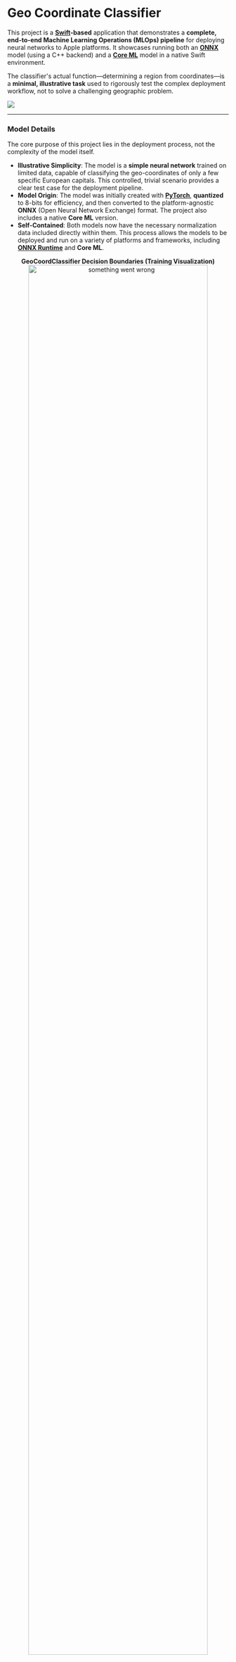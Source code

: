 # Geo Coordinate Classifier

This project is a **[Swift](https://www.swift.org/documentation/)-based** application that demonstrates a **complete, end-to-end Machine Learning Operations (MLOps) pipeline** for deploying neural networks to Apple platforms. It showcases running both an [**ONNX**](https://onnx.ai/onnx/intro/) model (using a C++ backend) and a [**Core ML**](https://developer.apple.com/documentation/coreml) model in a native Swift environment.

The classifier's actual function—determining a region from coordinates—is a **minimal, illustrative task** used to rigorously test the complex deployment workflow, not to solve a challenging geographic problem.

![](data/classify-city-gc7.svg)

-----

### Model Details

The core purpose of this project lies in the deployment process, not the complexity of the model itself.

* **Illustrative Simplicity**: The model is a **simple neural network** trained on limited data, capable of classifying the geo-coordinates of only a few specific European capitals. This controlled, trivial scenario provides a clear test case for the deployment pipeline.
* **Model Origin**: The model was initially created with [**PyTorch**](https://docs.pytorch.org/docs/stable/index.html), **quantized** to 8-bits for efficiency, and then converted to the platform-agnostic **ONNX** (Open Neural Network Exchange) format. The project also includes a native **Core ML** version.
* **Self-Contained**: Both models now have the necessary normalization data included directly within them. This process allows the models to be deployed and run on a variety of platforms and frameworks, including [**ONNX Runtime**](https://onnxruntime.ai/docs/) and **Core ML**.

<p align="center">
<b>GeoCoordClassifier Decision Boundaries (Training Visualization)</b>
<img src="data/classify-city-gc.svg" alt="something went wrong" style="width: 90%; max-width: 800px;">
</p>

-----

### Features

* **Offline inference:** Runs the ONNX and Core ML models without needing a network connection.
* **High performance:** Utilizes the ONNX Runtime C++ API and native Core ML frameworks for efficient model execution.
* **Portable deployment:** Validates the model's functionality in a native environment, a crucial step for target deployment scenarios.
* **Decoupled Architecture:** Introduces **`ClassifierProtocol`** to separate the application logic from the specific classifier implementation (ONNX or Core ML). This allows for a flexible and extensible design.
* **Automated Evaluation:** The application now evaluates both the ONNX and Core ML models on the same data, running them one after another for direct comparison.
* **Platform Support:** Supports building as a Swift-based App for **macOS**, **iOS**, and **iOS Simulator**, and as a command-line interface (CLI) for **macOS**.

-----

### Project Technical Roadmap

This project covers a wide array of specialized topics, demonstrating a complete journey through modern **MLOps, Cross-Platform Deployment, and Native Application Engineering.** The mindmap below visualizes the key technical areas and skills mastered, from PyTorch model optimization to terminal-driven CI/CD processes.

<p align="center">
  <img src="data/GeoClassifier_MLOps_Topics.svg" alt="Mindmap showing the end-to-end topics and technologies covered in the Geo Coordinate Classifier project, including MLOps, Core ML, ONNX, Swift/C++ Interoperability, and CI/CD." style="width: 100%; max-width: 900px;">
</p>

-----

### Dependencies

* **ONNX Runtime:** The core library required for loading and running the ONNX model.
    * This project requires the **`onnxruntime.xcframework`** directory to be manually created and populated with header files and shared libraries (e.g., `libonnxruntime.1.23.0.dylib`) for **all platforms subject to build** (macOS, iOS, and iOS Simulator), as detailed in the [Building the Project](#building-the-project) section.
* **Model Files:**
    * `GeoClassifier.onnx`: The ONNX format of the quantized model.
    * `GeoClassifier.mlpackage`: The Core ML format of the model.
* **Evaluation Data:**
    * `GeoClassifierEvaluationData.json`: The data file used by the application to run automated, sequential evaluation on both the ONNX and Core ML backends.

-----

### Building the Project

<p align="center">
Xcode Project Build Dependency Graph
<br><br>
<img src="data/dg.svg" alt="something went wrong" style="max-width:600px">
</p>

This project supports building a Swift-based App or CLI from the command line using `xcodebuild`. The project expects the **`onnxruntime.xcframework`** directory to be located in the root directory of this project and contain the following structure:

```txt
/geo-coord-classifier
├── ...
├── geo-coord-classifier
├── geo-coord-classifier-cli
├── geo-coord-classifier.xcodeproj
├── ...
├── onnxruntime.xcframework
│   ├── Info.plist
│   ├── ios-arm64
│   │   ├── Headers
│   │   │   └── onnxruntime
│   │   └── libonnxruntime.1.23.0.dylib
│   ├── ios-arm64-simulator
│   │   ├── Headers
│   │   │   └── onnxruntime
│   │   └── libonnxruntime.1.23.0.dylib
│   └── macos-arm64
│       ├── Headers
│       │   └── onnxruntime
│       └── libonnxruntime.1.23.0.dylib
└── ...
```
#### Building from Command Line 🛠️

```bash
# Build App for macOS
make build-macosx

# Build CLI for macOS
make build-cli-macosx

# Build App for iOS Simulator
make build-ios-iphonesimulator

# Build App for iOS Device
make build-iphoneos
```

-----

### Running the Project

#### Run App (macOS) 🚀

```bash
make run-macosx
```

#### Run CLI (macOS) 🏃

```bash
make run-cli-macosx
```

#### Run App (ios-simulator)

```bash
make start-simulator
make run-app-in-ios-simulator
```

-----

<p align="center">
iOS Simulator Screenshot
<br><br>
<img src="data/SimulatorScreenshotiPhoneAir.png" 
    alt="something went wrong" width="320" style="max-width:320px">
</p>

-----

### Testing the Project (Continuous Integration)

These commands are designed for running validation steps locally and are suitable for use in **Continuous Integration (CI/CD)** pipelines (e.g., GitHub Actions, Jenkins).

#### Unit Test Execution (macOS)

Runs the core unit tests for the `GeoCoordClassifierCore` target, validating the C++ bridge, model loading, and `ClassifierProtocol` implementations in Swift.

```bash
make test-geoCoordClassifierCore
```

#### Integration Test (macOS CLI)

Performs a full end-to-end validation. It runs the CLI against the `GeoClassifierEvaluationData.json` file to confirm that both the ONNX and Core ML backends execute correctly and return consistent classification results.

```bash
make sandbox-test
```
